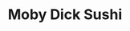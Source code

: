 ---
layout: place
title: "Moby Dick Sushi"
permalink: /maryland/wheaton/moby-dick-sushi.html
stateAbbr: MD
stateName: Maryland
cityName: Wheaton
place_id: ChIJyeCMiRzPt4kRrma7Z0YjnuE
photos:
  - name: >-
      places/ChIJyeCMiRzPt4kRrma7Z0YjnuE/photos/AUy1YQ2V_jFcmORSaZl-S2qf7QSglvFsUWrtYctmLNMNWattmI9qQJib7zAqryLMVy_SIQKyvuDoN54XIkZVi1_bfNx6nlpYp_PxR_Y3tU9OJW5t1p4NlDvfWSl6WX9-zE3okEsql3_TP01IliJHVNNEXjX1frZ2K--UPRWyFCiupR7WeoL4USe2oz9aueDayr9FVOirnNGp71NsQLhm9r47kp_hbe--mBR0Sa8MPMzePZdPfuzAw2iJzOUlvaTfNWvdcc6C5xPhwgfCcNOYto7MzhLfnY02OhSK3oSBNxAioI7bL5PXtyr-53_c6M3H6GmamE8KqNiPtv0BAv3ixd19St9BpSCaaWK7PyJhurfOFmXxBf36hOc-UcULy1op3nftgSYrWnYWHZrsA59MHmS7g2Gser5rZ2eKjX8c03NIiHPl8g
    widthPx: 4032
    heightPx: 3024
    authorAttributions:
      - displayName: Jeff Schwamb
        uri: https://maps.google.com/maps/contrib/113953630611142545293
        photoUri: >-
          https://lh3.googleusercontent.com/a/ACg8ocIbGk_UoSmOHOLH6sXokoPCvqwk7o0d_d-4n1vGbZdhthpHlQ=s100-p-k-no-mo
    flagContentUri: >-
      https://www.google.com/local/imagery/report/?cb_client=maps_api_places.places_api&image_key=!1e10!2sCIHM0ogKEICAgICarJTcfQ&hl=en-US
    googleMapsUri: >-
      https://www.google.com/maps/place//data=!3m4!1e2!3m2!1sCIHM0ogKEICAgICarJTcfQ!2e10!4m2!3m1!1s0x89b7cf1c898ce0c9:0xe19e234667bb66ae
  - name: >-
      places/ChIJyeCMiRzPt4kRrma7Z0YjnuE/photos/AUy1YQ0a73Z-qkPDprl0R6d2jOgTZwtK1xIZ5oXA6WMTG-voC3o14UBEbmdU4yZg9ex0j3h-oJKmLmY8wm4JH8q_sOMxtcpTIm9Y41vfO2EvL2FeHnYh5fkevUO8AEpREzmemd9D0EdKOaDI6AKq4SK7DBoj70BPP5gc_yYPMmU_9Wg1DSzrvoXs1H2piS02Gr1_jipwohE14ujEshjFNmGtljf-gtqoDWFdHSU-jhU2m7eQ9_YzwjrGGIzZGlYi2RpLijJzquc4UfWWfgHuuiYGaqW-22AlRZZ0vWp6BSbJZgwGd4ZTLR8MveqCaZS8j6UzWGXKyo2owIniquKWIVVSHSF8XBBcwjVFMWNWqX1ZtIaE-jHkqB9jRzbWCwQyzp46Zd1jglWUEagBdLNKT9Ci9fOu-w-VXy0RBVnXFseS0vkjbX0w
    widthPx: 4080
    heightPx: 3072
    authorAttributions:
      - displayName: Ray Chen
        uri: https://maps.google.com/maps/contrib/102597671217061272428
        photoUri: >-
          https://lh3.googleusercontent.com/a-/ALV-UjWJkSUWoSdA9-dLIk7bYXQ0N4KxnQVkOGNllDao9fWjUGGbzYt57A=s100-p-k-no-mo
    flagContentUri: >-
      https://www.google.com/local/imagery/report/?cb_client=maps_api_places.places_api&image_key=!1e10!2sCIHM0ogKEICAgIChsdSW4gE&hl=en-US
    googleMapsUri: >-
      https://www.google.com/maps/place//data=!3m4!1e2!3m2!1sCIHM0ogKEICAgIChsdSW4gE!2e10!4m2!3m1!1s0x89b7cf1c898ce0c9:0xe19e234667bb66ae
  - name: >-
      places/ChIJyeCMiRzPt4kRrma7Z0YjnuE/photos/AUy1YQ2DSUPI40Hi3THr2_29wMPytdo_RNJBgmjbnCLNlqVoP7o79EjIiVIfswYM5wBd4tB_u6qAiZqL3WVZNhIZ1kazuP8z2jac5h31aQH7KTgmedJiGv0NlH52KzBFlvJAZYubrH942F9bnlLPAlUpk6ptzcpMTYDIQtUDmRiH91ZsvMbqwkHwby3qNsyVoUMxou7WKv4J-Hh_fKYRos6QTwaoDZru_RQkR9UY0uwRdTHsWpkINEQ-S-25mcaPr4HzpEIgIY1gY5Gpqsugv2nmeLTsRuPOhcVnUZkmjcheX9JPU7Qc23S_YzP3dupP7Qz9_dpZwLUcU5lV8WWcAun-I1Ny7GSRJ6sIxyaoKvnoRIsQ09g2K-FQNxJ5hRSR5S7lvLjKUSeR1Uk_wAuoKoibB7zhXb5hIGEG2pVX4DjFTuRsVl8w
    widthPx: 4032
    heightPx: 3024
    authorAttributions:
      - displayName: Adam Friedman
        uri: https://maps.google.com/maps/contrib/106608804025975566521
        photoUri: >-
          https://lh3.googleusercontent.com/a/ACg8ocLwhZf4jr0_mmaxxe7YJcF_eD5bLnPaBaLHiogAokE-7akNFQ=s100-p-k-no-mo
    flagContentUri: >-
      https://www.google.com/local/imagery/report/?cb_client=maps_api_places.places_api&image_key=!1e10!2sCIHM0ogKEICAgID037f71AE&hl=en-US
    googleMapsUri: >-
      https://www.google.com/maps/place//data=!3m4!1e2!3m2!1sCIHM0ogKEICAgID037f71AE!2e10!4m2!3m1!1s0x89b7cf1c898ce0c9:0xe19e234667bb66ae
  - name: >-
      places/ChIJyeCMiRzPt4kRrma7Z0YjnuE/photos/AUy1YQ28yuhPeE954v1I5DecolWpComdKWyWdXrVEjR6mE38gix_iHhyhEKTZvAUjRxDlcGp4c8aJ3DcBAEboqy3s1sk06AAIOnGCm7lAHNMx6LVWI9O-bWoN7RwYRsDz0-ncTblG0G9Z826hM5GJKRzhzf-5cMGvCHmMP_52FkhLPNj_-2UEw-TB2h3QHenoXj1O1N5uEkZxC72w0FB8w3hGwLwJnH6jj64cm0JU1JsaCMFpv6xsHyNYbAvHsi6PpL6dL71jVrtTRJytWccuJBhUblY5NF8OqGF1QHLhAynqZnIapsQc90hQJ_73wdavt46dtZHmNw91x4VC_Wer1Gi0EsHDQfYMQQvVy3CmcKV6n0RLzW7Ucyc366f8fVGdiw62mmbuPbIM4ueSkwsf5Mi2ZLlMP2QYOPwblcYYB6roEQ
    widthPx: 4800
    heightPx: 2700
    authorAttributions:
      - displayName: Alycia Cai
        uri: https://maps.google.com/maps/contrib/113028522170485380014
        photoUri: >-
          https://lh3.googleusercontent.com/a-/ALV-UjVGFGGRp-_6lwSEnXdIwVIZM6u2Y1RyqVy61TsSPTWVZHCEpnMR=s100-p-k-no-mo
    flagContentUri: >-
      https://www.google.com/local/imagery/report/?cb_client=maps_api_places.places_api&image_key=!1e10!2sCIHM0ogKEICAgICn3_HWHw&hl=en-US
    googleMapsUri: >-
      https://www.google.com/maps/place//data=!3m4!1e2!3m2!1sCIHM0ogKEICAgICn3_HWHw!2e10!4m2!3m1!1s0x89b7cf1c898ce0c9:0xe19e234667bb66ae
  - name: >-
      places/ChIJyeCMiRzPt4kRrma7Z0YjnuE/photos/AUy1YQ1Lsxeo2mkCp0ZXStKibuu-3yi7JLiuKME_rp6hnjk-xE45nbfrPqYfngC4Rw09e8crtFwutfdZAS-W6pdt88YGPzD3pAEjYPrO4EgGnLJ-azztxY6uqdkOSUbrDgH5d5CGD7cmQ5WDdcipa9Ky-X_4yc_zsYaG5kPD8r-0SXnlIpyJXeScOE5CIej1rn-Fv3YqsoAr32RC4NGQ-60zw-OvU-aZ3cpaWORUnxjUy-OXLYvAnf31ZyhA1JE-VKbSsAa83kMxqB6KgTPYr21GuKBulLRhl0golMoMxsdKkByGCALaVAUWPN7DLIqzI4EFIm8CkBCCOs4ctxqhE5BmCDTieN1GYvtlLwBFxECSnAaQtpH4FOfYoMkV05QB-eISn5EIO3S5wX8jzjd0LnMt0Wx8grLi2b46FgclTDywzY7v5A
    widthPx: 4080
    heightPx: 3072
    authorAttributions:
      - displayName: Ray Chen
        uri: https://maps.google.com/maps/contrib/102597671217061272428
        photoUri: >-
          https://lh3.googleusercontent.com/a-/ALV-UjWJkSUWoSdA9-dLIk7bYXQ0N4KxnQVkOGNllDao9fWjUGGbzYt57A=s100-p-k-no-mo
    flagContentUri: >-
      https://www.google.com/local/imagery/report/?cb_client=maps_api_places.places_api&image_key=!1e10!2sCIHM0ogKEICAgIDx8rruNQ&hl=en-US
    googleMapsUri: >-
      https://www.google.com/maps/place//data=!3m4!1e2!3m2!1sCIHM0ogKEICAgIDx8rruNQ!2e10!4m2!3m1!1s0x89b7cf1c898ce0c9:0xe19e234667bb66ae
  - name: >-
      places/ChIJyeCMiRzPt4kRrma7Z0YjnuE/photos/AUy1YQ0k1LcS3kBJOUCVpSXkuEp8UYns0jx37tlaQxYFpBmK39xk2M6oZ0_m4Qv9WhwfQux74qWSuUEfvQF2NtO3dNr4lqisTlKdMePA_xnIS9DZFLBZhBff140-V1QIzdt2TunIB3BjHL4y8Yf5cwjXO2PoxpbiiXMwdW_calB8TWKzun4OqZJ6rxSx_3kzCeqFNzDMib3BJLhhH7YDdRL8AFg4IxZb7ObOkMFA7MEJDc-fLSZRYbQxyGVg5zgFkm5kFqQchEK6_W00z1d79CxU1-PLU_MhY6t2Xl44SDOrsuo47ndxvs2FXnQ-KKvHMBTnQmxNIktNy3Z2iKNIhGMJ9OuoKzNOlvp2JgRRd2DEYYntapJFMdJjKFxSYmmYLSm_-EMq3mw_DXrcDYPLULpsa5nZrykq8pECR6L4rc2ly2QRbYs
    widthPx: 4160
    heightPx: 3120
    authorAttributions:
      - displayName: Joyce Fuentes
        uri: https://maps.google.com/maps/contrib/108621701517960616250
        photoUri: >-
          https://lh3.googleusercontent.com/a-/ALV-UjWl1Q0WcO8xB-nXaXWAZeKJbzRsppWwOUvPXxIHwld9RkfqNGnm=s100-p-k-no-mo
    flagContentUri: >-
      https://www.google.com/local/imagery/report/?cb_client=maps_api_places.places_api&image_key=!1e10!2sCIHM0ogKEICAgIC447zClQE&hl=en-US
    googleMapsUri: >-
      https://www.google.com/maps/place//data=!3m4!1e2!3m2!1sCIHM0ogKEICAgIC447zClQE!2e10!4m2!3m1!1s0x89b7cf1c898ce0c9:0xe19e234667bb66ae
  - name: >-
      places/ChIJyeCMiRzPt4kRrma7Z0YjnuE/photos/AUy1YQ3bQ0Bwm8YIMmwWm0g1NbFGQBWZcb1R34YHRjScoMtJiAOCcJM65vKW7r7pCzuml-Bu2myx4ifLXSoymt4Z1UIdfAtDT2s75r311IBqtFstSQH5R1OGip4K1dNwN01cR-oY9B33MAe5WLrTcrbDWPO3cil8xrk_Rir1tdAvqmrqqoiPHmKdghjTSkyolUSFZUUO6NIQqnojZvTRS5PwGaqT6VUbSIearxKk4y9vCF4423tX512CDRL3sm9SexDQ6IJ5tsfkUzTqiANANoVUpOJ0n6KR4VXpzMXJgPCPlCMuAzXApOwxZH3Be-Y7tDsEnUyxFHoysIxMqfQF3rFh_3-uMBhHFzB8NkCXatAVWYWTZgOTM0cPCFC-0Du-j7oBMbbptFB5T7DikXdRpNvPUdzUxckuQsno7ay1tZIxfNr5gYTz
    widthPx: 4080
    heightPx: 3072
    authorAttributions:
      - displayName: Ray Chen
        uri: https://maps.google.com/maps/contrib/102597671217061272428
        photoUri: >-
          https://lh3.googleusercontent.com/a-/ALV-UjWJkSUWoSdA9-dLIk7bYXQ0N4KxnQVkOGNllDao9fWjUGGbzYt57A=s100-p-k-no-mo
    flagContentUri: >-
      https://www.google.com/local/imagery/report/?cb_client=maps_api_places.places_api&image_key=!1e10!2sCIHM0ogKEICAgICD35ev1QE&hl=en-US
    googleMapsUri: >-
      https://www.google.com/maps/place//data=!3m4!1e2!3m2!1sCIHM0ogKEICAgICD35ev1QE!2e10!4m2!3m1!1s0x89b7cf1c898ce0c9:0xe19e234667bb66ae
  - name: >-
      places/ChIJyeCMiRzPt4kRrma7Z0YjnuE/photos/AUy1YQ09fNmBfWrIW0rdDrMtQGvO1tp3miFyeJXlq-IeiBaWvVUBAMrmKqNkQwM9yia738lwBbEVtlRcck2yLHNK6oo8chvcPvAXjy91S8Ei4Z33XsEgh-VdUqKmWxIz4MgG0_wjfugyBr5ZAZJcxWbuuIL6CiNsZACO99s2MofwIQC4wQMuUKCsknCSCd_JECJVbCW29uIJgKqx0pLnlk-DFWXuW1rRiOsse1zmUh5MJH_u9HWP74oexXVHSQx3p2bn53C2ffsTKn5pCooJVFGPJHdCluNUmoM8pubZhY16vjXFGggtBMBofhCuhjmZh4Cde3_l8Wk5NbnAtcqq3LYLXcFlenMwYESSH7ijoZbMB1lmEmKSexf1iXL6Fz0dI3hjY5IqD0yw4_ZTHn7E_n1gUO6XAgCygLUyoTFnqwAnZbXcI_eQ
    widthPx: 3024
    heightPx: 4032
    authorAttributions:
      - displayName: Landin Sorenson
        uri: https://maps.google.com/maps/contrib/109066246684307759747
        photoUri: >-
          https://lh3.googleusercontent.com/a/ACg8ocLXJPaIZqKIqS2HjLFxnTrt_zk5RC0mM5h8DD-ejb6LRNRb6Hc=s100-p-k-no-mo
    flagContentUri: >-
      https://www.google.com/local/imagery/report/?cb_client=maps_api_places.places_api&image_key=!1e10!2sCIHM0ogKEICAgICOxfHkkQE&hl=en-US
    googleMapsUri: >-
      https://www.google.com/maps/place//data=!3m4!1e2!3m2!1sCIHM0ogKEICAgICOxfHkkQE!2e10!4m2!3m1!1s0x89b7cf1c898ce0c9:0xe19e234667bb66ae
  - name: >-
      places/ChIJyeCMiRzPt4kRrma7Z0YjnuE/photos/AUy1YQ3lt3CJ56E8dqksWEs5skmCRwPhznKV1yRYq2FyN3DEgHZPQTkrZYsPunpVp2jb_8xlH-Qd0uqL4UFYEuB_zt8Cmpv-gQXmRzedg8nDAZouL_EDbLycnbZ9zqaHS7uITLD4R1mWAdFqAzpRuLljxuSqlYkZNS0QAkgdrzGl8OnuOspMNkXgiRVOD_d0uFtbPzJe7yBUF0caQ7L0mN3PbN22WIsYEw4-_C1jiNPRQjtbAQBj0TMI404CNFGZ_RlaPqbOKTbJKJscGWIQt4ei_2IAOw9JgH95SPrTpfxlxu2AI7r4Ns5hlPvP6-rFJX663YYVETc0wdIBzYN4TQVn8knT6xeujaLa9wb5yMbyzAhGAtN69lKw2W7SEWtKCkse2PeW0U9we0Rj00gHgK-MsrfBkYHPm5EPbapjkXrnVHsglLYm
    widthPx: 4080
    heightPx: 3072
    authorAttributions:
      - displayName: Ray Chen
        uri: https://maps.google.com/maps/contrib/102597671217061272428
        photoUri: >-
          https://lh3.googleusercontent.com/a-/ALV-UjWJkSUWoSdA9-dLIk7bYXQ0N4KxnQVkOGNllDao9fWjUGGbzYt57A=s100-p-k-no-mo
    flagContentUri: >-
      https://www.google.com/local/imagery/report/?cb_client=maps_api_places.places_api&image_key=!1e10!2sCIHM0ogKEICAgIChsdSWwgE&hl=en-US
    googleMapsUri: >-
      https://www.google.com/maps/place//data=!3m4!1e2!3m2!1sCIHM0ogKEICAgIChsdSWwgE!2e10!4m2!3m1!1s0x89b7cf1c898ce0c9:0xe19e234667bb66ae
  - name: >-
      places/ChIJyeCMiRzPt4kRrma7Z0YjnuE/photos/AUy1YQ0YdNBih-gHIniJ00Xv4JSF0exnPpIoykrBPmIaZRJvKdWjE6DmBIYE0Iuca2HZfdGhL1Pm3ETdUXTHJhaCH0S9sTbnZqEWMLEA08gGsRCyarHrBcdM3Tam7EJf06V8kNThpIl6gfnJCHTMpAzWrMxd2X3qbv33k_bI1tOoLq7egYt2fAvWp7nvfqhCgUFFEYl4z5DMWYbn-_6pr20o4ZbLzIo34GPojn_mweQO8HIW1gPIlP4mZM89wJDwUBR2BPXW9fWaiwSIW9oGUf5nQJJSVY7zNuEIzrlsObsOSJf8eGJZ78CsA9jOAri17oMaSUzThIcQ75JYwmyos_sgEskc12HTwDXdlzXbt7jhLNFyeg2ppT-SU19-uEIIqahITnPk5eh1wUX_Sf6-2tiFq55-ifL9jisb-HGTIMhW8J1iGQ
    widthPx: 4080
    heightPx: 3072
    authorAttributions:
      - displayName: Ray Chen
        uri: https://maps.google.com/maps/contrib/102597671217061272428
        photoUri: >-
          https://lh3.googleusercontent.com/a-/ALV-UjWJkSUWoSdA9-dLIk7bYXQ0N4KxnQVkOGNllDao9fWjUGGbzYt57A=s100-p-k-no-mo
    flagContentUri: >-
      https://www.google.com/local/imagery/report/?cb_client=maps_api_places.places_api&image_key=!1e10!2sCIHM0ogKEICAgICD35evNQ&hl=en-US
    googleMapsUri: >-
      https://www.google.com/maps/place//data=!3m4!1e2!3m2!1sCIHM0ogKEICAgICD35evNQ!2e10!4m2!3m1!1s0x89b7cf1c898ce0c9:0xe19e234667bb66ae
address: 11220 Triangle Ln, Wheaton, MD 20902, USA
street: 11220 Triangle Ln
city: Wheaton
state: MD
zip: '20902'
country: USA
neighborhood: Wheaton
latitude: '39.039178'
longitude: '-77.051637'
accessibility_options:
  wheelchairAccessibleParking: true
  wheelchairAccessibleEntrance: true
  wheelchairAccessibleSeating: true
business_status: OPERATIONAL
name: Moby Dick Sushi
google_maps_links:
  directionsUri: >-
    https://www.google.com/maps/dir//''/data=!4m7!4m6!1m1!4e2!1m2!1m1!1s0x89b7cf1c898ce0c9:0xe19e234667bb66ae!3e0
  placeUri: https://maps.google.com/?cid=16257470490149086894
  writeAReviewUri: >-
    https://www.google.com/maps/place//data=!4m3!3m2!1s0x89b7cf1c898ce0c9:0xe19e234667bb66ae!12e1
  reviewsUri: >-
    https://www.google.com/maps/place//data=!4m4!3m3!1s0x89b7cf1c898ce0c9:0xe19e234667bb66ae!9m1!1b1
  photosUri: >-
    https://www.google.com/maps/place//data=!4m3!3m2!1s0x89b7cf1c898ce0c9:0xe19e234667bb66ae!10e5
primary_type: Sushi Restaurant
opening_hours:
  regular: null
  current: null
secondary_opening_hours:
  regular:
    weekdayDescriptions: null
    type: null
  current:
    weekdayDescriptions: null
    type: null
phone: null
price_level: null
price_range: null
rating: null
rating_count: 0
website: null
description: null
reviews: null
parking_options: null
payment_options: null
allow_dogs: null
curbside_pickup: null
delivery: null
dine_in: null
good_for_children: null
good_for_groups: null
good_for_sports: null
live_music: null
menu_for_children: null
outdoor_seating: null
reservable: null
restroom: null
serves_beer: null
serves_breakfast: null
serves_brunch: null
serves_cocktails: null
serves_coffee: null
serves_dinner: null
serves_dessert: null
serves_lunch: null
serves_vegetarian_food: null
serves_wine: null
takeout: null
slug: Moby-Dick-Sushi

---